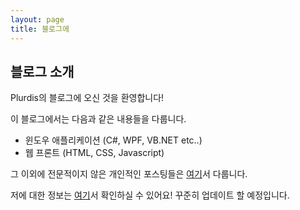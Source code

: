 ```yaml
---
layout: page
title: 블로그에 
---
```


## 블로그 소개

Plurdis의 블로그에 오신 것을 환영합니다!

이 블로그에서는 다음과 같은 내용들을 다룹니다.

- 윈도우 애플리케이션 (C#, WPF, VB.NET etc..)
- 웹 프론트 (HTML, CSS, Javascript)



그 이외에 전문적이지 않은 개인적인 포스팅들은 [여기](http://blog.naver.com/uutak2000)서 다룹니다.

저에 대한 정보는 [여기](https://www.linkedin.com/in/%EC%9C%A0%ED%83%81-%EC%9E%A5-822bb0157/?locale=ko_KR)서 확인하실 수 있어요! 꾸준히 업데이트 할 예정입니다.


## 
